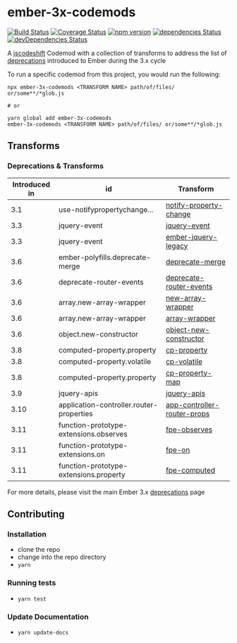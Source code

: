 # ember-3x-codemods

[![Build Status](https://travis-ci.org/ember-codemods/ember-3x-codemods.svg?branch=master)](https://travis-ci.org/ember-codemods/ember-3x-codemods) 
[![Coverage Status](https://coveralls.io/repos/github/ember-codemods/ember-3x-codemods/badge.svg?branch=master)](https://coveralls.io/github/ember-codemods/ember-3x-codemods?branch=master)
[![npm version](http://img.shields.io/npm/v/ember-3x-codemods.svg?style=flat)](https://npmjs.org/package/ember-3x-codemods "View this project on npm")
[![dependencies Status](https://david-dm.org/ember-codemods/ember-3x-codemods/status.svg)](https://david-dm.org/ember-codemods/ember-3x-codemods)
[![devDependencies Status](https://david-dm.org/ember-codemods/ember-3x-codemods/dev-status.svg)](https://david-dm.org/ember-codemods/ember-3x-codemods?type=dev)



A [jscodeshift](https://github.com/facebook/jscodeshift) Codemod with a collection of transforms to address the list of [deprecations](https://deprecations.emberjs.com/v3.x) introduced to Ember during the 3.x cycle

To run a specific codemod from this project, you would run the following:

```
npx ember-3x-codemods <TRANSFORM NAME> path/of/files/ or/some**/*glob.js

# or

yarn global add ember-3x-codemods
ember-3x-codemods <TRANSFORM NAME> path/of/files/ or/some**/*glob.js
```

## Transforms

### Deprecations & Transforms
| Introduced in | id | Transform |
| ------------- | -- | --------- |
| 3.1           | use-notifypropertychange... | [notify-property-change](https://github.com/ember-codemods/ember-3x-codemods/tree/master/transforms/notify-property-change) |
| 3.3           | jquery-event| [jquery-event](https://github.com/ember-codemods/ember-3x-codemods/tree/master/transforms/jquery-event) |
| 3.3           | jquery-event| [ember-jquery-legacy](https://github.com/ember-codemods/ember-3x-codemods/tree/master/transforms/ember-jquery-legacy) |
| 3.6           | ember-polyfills.deprecate-merge | [ deprecate-merge ](https://github.com/ember-codemods/ember-3x-codemods/tree/master/transforms/deprecate-merge) |
| 3.6           | deprecate-router-events| [ deprecate-router-events ](https://github.com/ember-codemods/ember-3x-codemods/tree/master/transforms/deprecate-router-events) |
| 3.6           | array.new-array-wrapper | [ new-array-wrapper ](https://github.com/ember-codemods/ember-3x-codemods/tree/master/transforms/new-array-wrapper) |
| 3.6           | array.new-array-wrapper | [ array-wrapper ](https://github.com/ember-codemods/ember-3x-codemods/tree/master/transforms/array-wrapper) |
| 3.6           | object.new-constructor | [ object-new-constructor ](https://github.com/ember-codemods/ember-3x-codemods/tree/master/transforms/object-new-constructor) |
| 3.8           | computed-property.property | [ cp-property ](https://github.com/ember-codemods/ember-3x-codemods/tree/master/transforms/cp-property) |
| 3.8           | computed-property.volatile | [ cp-volatile ](https://github.com/ember-codemods/ember-3x-codemods/tree/master/transforms/cp-volatile) |
| 3.8           | computed-property.property | [ cp-property-map ](https://github.com/ember-codemods/ember-3x-codemods/tree/master/transforms/cp-property-map) |
| 3.9           | jquery-apis| [ jquery-apis ](https://github.com/ember-codemods/ember-3x-codemods/tree/master/transforms/jquery-apis) |
| 3.10           | application-controller.router-properties| [ app-controller-router-props ](https://github.com/ember-codemods/ember-3x-codemods/tree/master/transforms/app-controller-router-props) |
| 3.11          | function-prototype-extensions.observes | [ fpe-observes ](https://github.com/ember-codemods/ember-3x-codemods/tree/master/transforms/fpe-observes) |
| 3.11          | function-prototype-extensions.on | [ fpe-on ](https://github.com/ember-codemods/ember-3x-codemods/tree/master/transforms/fpe-on) |
| 3.11          | function-prototype-extensions.property | [ fpe-computed ](https://github.com/ember-codemods/ember-3x-codemods/tree/master/transforms/fpe-computed) |


For more details, please visit the main Ember 3.x [deprecations](https://deprecations.emberjs.com/v3.x) page

## Contributing

### Installation

* clone the repo
* change into the repo directory
* `yarn`

### Running tests

* `yarn test`

### Update Documentation

* `yarn update-docs`
